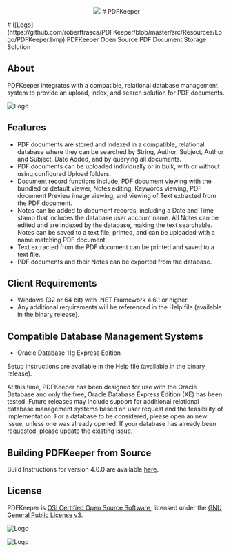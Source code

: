 <p align="center">
  <img src="https://github.com/robertfrasca/PDFKeeper/blob/master/src/Resources/Logo/PDFKeeper.bmp">
# PDFKeeper
</p>
# ![Logo](https://github.com/robertfrasca/PDFKeeper/blob/master/src/Resources/Logo/PDFKeeper.bmp)  PDFKeeper
Open Source PDF Document Storage Solution

## About
PDFKeeper integrates with a compatible, relational database management system to provide an upload, index, and search solution for PDF documents.

![Logo](https://github.com/rffrasca/PDFKeeper/blob/master/docs/Screenshot.png)

## Features
* PDF documents are stored and indexed in a compatible, relational database where they can be searched by String, Author, Subject, Author and Subject, Date Added, and by querying all documents.
* PDF documents can be uploaded individually or in bulk, with or without using configured Upload folders.
* Document record functions include, PDF document viewing with the bundled or default viewer, Notes editing, Keywords viewing, PDF document Preview image viewing, and viewing of Text extracted from the PDF document.
* Notes can be added to document records, including a Date and Time stamp that includes the database user account name. All Notes can be edited and are indexed by the database, making the text searchable. Notes can be saved to a text file, printed, and can be uploaded with a name matching PDF document.
* Text extracted from the PDF document can be printed and saved to a text file.
* PDF documents and their Notes can be exported from the database.

## Client Requirements
* Windows (32 or 64 bit) with .NET Framework 4.6.1 or higher.
* Any additional requirements will be referenced in the Help file (available in the binary release). 

## Compatible Database Management Systems
* Oracle Database 11g Express Edition

Setup instructions are available in the Help file (available in the binary release).

At this time, PDFKeeper has been designed for use with the Oracle Database and only the free, Oracle Database Express Edition (XE) has been tested. Future releases may include support for additional relational database management systems based on user request and the feasibility of implementation. For a database to be considered, please open an new issue, unless one was already opened. If your database has already been requested, please update the existing issue.

## Building PDFKeeper from Source
Build Instructions for version 4.0.0 are available [here](https://github.com/rffrasca/PDFKeeper/blob/master/docs/Build-Instructions.md).

## License
PDFKeeper is [OSI Certified Open Source Software](https://opensource.org/licenses), licensed under the [GNU General Public License v3](https://github.com/robertfrasca/PDFKeeper/blob/master/COPYING).

![Logo](https://opensource.org/trademarks/osi-certified/web/osi-certified-120x100.png)

![Logo](http://www.gnu.org/graphics/gplv3-127x51.png)
